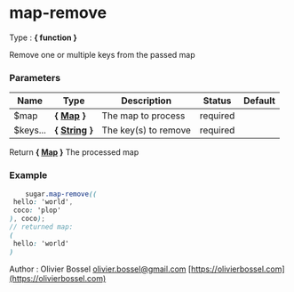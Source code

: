 # map-remove

<!-- @namespace: sugar.scss.map.map-remove -->

Type : **{ function }**


Remove one or multiple keys from the passed map



### Parameters
Name  |  Type  |  Description  |  Status  |  Default
------------  |  ------------  |  ------------  |  ------------  |  ------------
$map  |  **{ [Map](http://www.sass-lang.com/documentation/file.SASS_REFERENCE.html#maps) }**  |  The map to process  |  required  |
$keys...  |  **{ [String](http://www.sass-lang.com/documentation/file.SASS_REFERENCE.html#sass-script-strings) }**  |  The key(s) to remove  |  required  |

Return **{ [Map](http://www.sass-lang.com/documentation/file.SASS_REFERENCE.html#maps) }** The processed map

### Example
```scss
	sugar.map-remove((
 hello: 'world',
 coco: 'plop'
), coco);
// returned map:
(
 hello: 'world'
)
```
Author : Olivier Bossel [olivier.bossel@gmail.com](mailto:olivier.bossel@gmail.com) [https://olivierbossel.com](https://olivierbossel.com)
